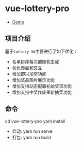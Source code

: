 # vue-lottery-pro
- [Demo](https://onesir.github.io/vue-lottery-pro/)

## 项目介绍
基于`lottery-3d`主要进行了如下优化：
- 名单排序每次都随机生成
- 优化界面和交互
- 增加即兴加奖功能
- 增加奖品图片展示功能
- 增加支持动态配置初始奖项功能
- 增加支持中奖作废重新抽奖功能

## 命令
cd vue-lottery-pro
yarn install
- 启动: yarn run serve
- 打包: yarn run build

